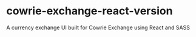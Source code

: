 # cowrie-exchange-react-version
A currency exchange UI built for Cowrie Exchange using React and SASS
